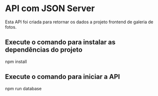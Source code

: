 # API com JSON Server
Esta API foi criada para retornar os dados a projeto frontend de galeria de fotos.

## Execute o comando para instalar as dependências do projeto
npm install

## Execute o comando para iniciar a API
npm run database